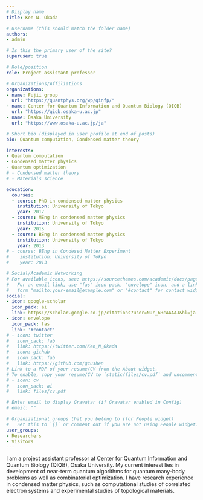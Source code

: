 ```yaml
---
# Display name
title: Ken N. Okada

# Username (this should match the folder name)
authors:
- admin

# Is this the primary user of the site?
superuser: true

# Role/position
role: Project assistant professor

# Organizations/Affiliations
organizations:
- name: Fujii group
  url: "https://quantphys.org/wp/qinfp/"
- name: Center for Quantum Information and Quantum Biology (QIQB)
  url: "https://qiqb.osaka-u.ac.jp"
- name: Osaka University
  url: "https://www.osaka-u.ac.jp/ja"

# Short bio (displayed in user profile at end of posts)
bio: Quantum computation, Condensed matter theory

interests:
- Quantum computation
- Condensed matter physics
- Quantum optimization
# - Condensed matter theory
# - Materials science

education:
  courses:
  - course: PhD in condensed matter physics
    institution: University of Tokyo
    year: 2017
  - course: MEng in condensed matter physics
    institution: University of Tokyo
    year: 2015
  - course: BEng in condensed matter physics
    institution: University of Tokyo
    year: 2013
# - course: BEng in Condesed Matter Experiment
#    institution: University of Tokyo
#    year: 2013

# Social/Academic Networking
# For available icons, see: https://sourcethemes.com/academic/docs/page-builder/#icons
#   For an email link, use "fas" icon pack, "envelope" icon, and a link in the
#   form "mailto:your-email@example.com" or "#contact" for contact widget.
social:
- icon: google-scholar
  icon_pack: ai
  link: https://scholar.google.co.jp/citations?user=NUr_6HcAAAAJ&hl=ja
- icon: envelope
  icon_pack: fas
  link: '#contact'
# - icon: twitter
#   icon_pack: fab
#   link: https://twitter.com/Ken_N_Okada
# - icon: github
#   icon_pack: fab
#   link: https://github.com/gcushen
# Link to a PDF of your resume/CV from the About widget.
# To enable, copy your resume/CV to `static/files/cv.pdf` and uncomment the lines below.
# - icon: cv
#   icon_pack: ai
#   link: files/cv.pdf

# Enter email to display Gravatar (if Gravatar enabled in Config)
# email: ""

# Organizational groups that you belong to (for People widget)
#   Set this to `[]` or comment out if you are not using People widget.
user_groups:
- Researchers
- Visitors
---
```


I am a project assistant professor at Center for Quantum Information and Quantum Biology (QIQB), Osaka University. My current interest lies in development of near-term quantum algorithms for quantum many-body problems as well as combinatorial optimization. I have research experience in condensed matter physics, such as computational studies of correlated electron systems and experimental studies of topological materials.
